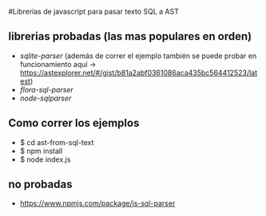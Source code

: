 #Librerías de javascript para pasar texto SQL a AST

## librerias probadas (las mas populares en orden)
- *sqlite-parser* (además de correr el ejemplo también se puede probar en funcionamiento aquí -> https://astexplorer.net/#/gist/b81a2abf0361086aca435bc564412523/latest)
- *flora-sql-parser*
- *node-sqlparser*

## Como correr los ejemplos
- $ cd ast-from-sql-text
- $ npm install
- $ node index.js

## no probadas
- https://www.npmjs.com/package/js-sql-parser